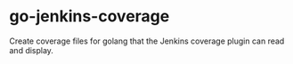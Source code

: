 # go-jenkins-coverage
Create coverage files for golang that the Jenkins coverage plugin can read and display.

